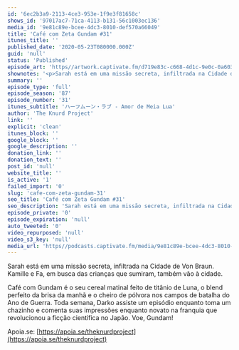 ```yaml
---
id: '6ec2b3a9-2113-4ce3-953e-1f9e3f81658c'
shows_id: '97017ac7-71ca-4113-b131-56c1003ec136'
media_id: '9e81c89e-bcee-4dc3-8010-def570a66049'
title: 'Café com Zeta Gundam #31'
itunes_title: ''
published_date: '2020-05-23T080000.000Z'
guid: 'null'
status: 'Published'
episode_art: 'https//artwork.captivate.fm/d719e83c-c668-4d1c-9e0c-0a6033a719f2/cafecomgundamz31.jpg'
shownotes: '<p>Sarah está em uma missão secreta, infiltrada na Cidade de Von Braun. Kamille e Fa, em busca das crianças que sumiram, também vão à cidade.</p><p>Café com Gundam é o seu cereal matinal feito de titânio de Luna, o blend perfeito da brisa da manhã e o cheiro de pólvora nos campos de batalha do Ano de Guerra. Toda semana, Darko assiste um episódio enquanto toma um chazinho e comenta suas impressões enquanto novato na franquia que revolucionou a ficção científica no Japão. Voe, Gundam!</p><p>Apoia.se <a href="https//apoia.se/theknurdproject" rel="noopener noreferrer" target="_blank">https//apoia.se/theknurdproject</a></p>'
summary: ''
episode_type: 'full'
episode_season: '87'
episode_number: '31'
itunes_subtitle: 'ハーフムーン・ラブ - Amor de Meia Lua'
author: 'The Knurd Project'
link: ''
explicit: 'clean'
itunes_block: ''
google_block: ''
google_description: ''
donation_link: ''
donation_text: ''
post_id: 'null'
website_title: ''
is_active: '1'
failed_import: '0'
slug: 'cafe-com-zeta-gundam-31'
seo_title: 'Café com Zeta Gundam #31'
seo_description: 'Sarah está em uma missão secreta, infiltrada na Cidade de Von Braun. Kamille e Fa, em busca das crianças que sumiram, também vão à cidade.'
episode_private: '0'
episode_expiration: 'null'
auto_tweeted: '0'
video_repurposed: 'null'
video_s3_key: 'null'
media_url: 'https//podcasts.captivate.fm/media/9e81c89e-bcee-4dc3-8010-def570a66049/cafecomgundamz31.mp3'
---
```

Sarah está em uma missão secreta, infiltrada na Cidade de Von Braun. Kamille e Fa, em busca das crianças que sumiram, também vão à cidade.

Café com Gundam é o seu cereal matinal feito de titânio de Luna, o blend perfeito da brisa da manhã e o cheiro de pólvora nos campos de batalha do Ano de Guerra. Toda semana, Darko assiste um episódio enquanto toma um chazinho e comenta suas impressões enquanto novato na franquia que revolucionou a ficção científica no Japão. Voe, Gundam!

Apoia.se: [https://apoia.se/theknurdproject](https://apoia.se/theknurdproject)